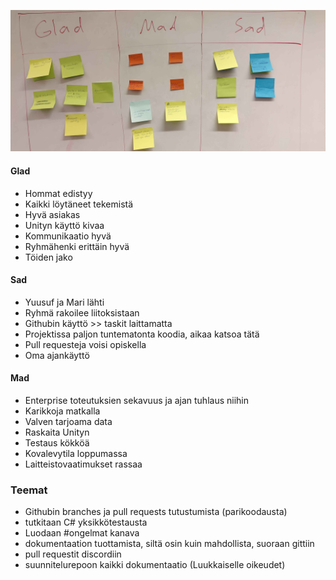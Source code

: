 ![](./images/IMG_20250131_135047.jpg)

#### Glad
- Hommat edistyy
- Kaikki löytäneet tekemistä
- Hyvä asiakas
- Unityn käyttö kivaa
- Kommunikaatio hyvä
- Ryhmähenki erittäin hyvä
- Töiden jako

#### Sad
- Yuusuf ja Mari lähti
- Ryhmä rakoilee liitoksistaan
- Githubin käyttö >> taskit laittamatta
- Projektissa paljon tuntematonta koodia, aikaa katsoa tätä
- Pull requesteja voisi opiskella
- Oma ajankäyttö

#### Mad
- Enterprise toteutuksien sekavuus ja ajan tuhlaus niihin
- Karikkoja matkalla
- Valven tarjoama data
- Raskaita Unityn
- Testaus kökköä
- Kovalevytila loppumassa
- Laitteistovaatimukset rassaa

### Teemat
- Githubin branches ja pull requests tutustumista (parikoodausta)
- tutkitaan C# yksikkötestausta
- Luodaan #ongelmat kanava
- dokumentaation tuottamista, siltä osin kuin mahdollista, suoraan gittiin 
- pull requestit discordiin
- suunnitelurepoon kaikki dokumentaatio (Luukkaiselle oikeudet)
